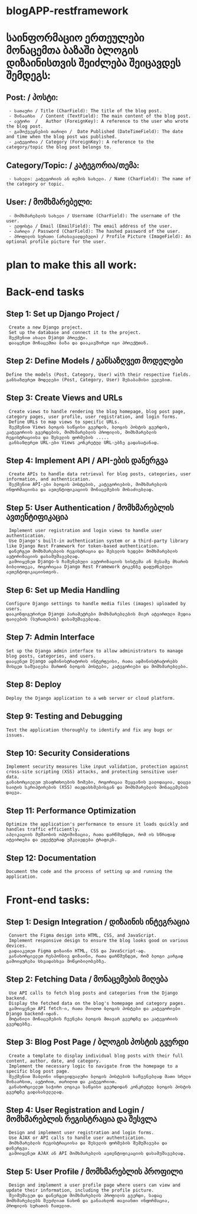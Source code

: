 # blogAPP-restframework

# საინფორმაციო ერთეულები მონაცემთა ბაზაში ბლოგის დიზაინისთვის შეიძლება შეიცავდეს შემდეგს:

## Post: / პოსტი:

     - სათაური / Title (CharField): The title of the blog post.
     - შინაარსი  / Content (TextField): The main content of the blog post.
     - ავტორი  /   Author (ForeignKey): A reference to the user who wrote the blog post.
     - გამოქვეყნების თარიღი /  Date Published (DateTimeField): The date and time when the blog post was published. 
     - კატეგორია / Category (ForeignKey): A reference to the category/topic the blog post belongs to.


## Category/Topic: / კატეგორია/თემა:

     - სახელი: კატეგორიის ან თემის სახელი. / Name (CharField): The name of the category or topic.

## User: / მომხმარებელი:

     - მომხმარებლის სახელი / Username (CharField): The username of the user.
     - ელფოსტა / Email (EmailField): The email address of the user.
     - პაროლი / Password (CharField): The hashed password of the user.
     - პროფილის სურათი (არასავალდებულო) / Profile Picture (ImageField): An optional profile picture for the user.

# plan to make this all work:

# Back-end tasks

## Step 1: Set up Django Project / 
     Create a new Django project.
     Set up the database and connect it to the project.
     შექმენით ახალი Django პროექტი.
     დააყენეთ მონაცემთა ბაზა და დააკავშირეთ იგი პროექტთან.

## Step 2: Define Models / განსაზღვეთ მოდელები
    Define the models (Post, Category, User) with their respective fields.
    განსაზღვრეთ მოდელები (Post, Category, User) შესაბამისი ველებით.

## Step 3: Create Views and URLs
     Create views to handle rendering the blog homepage, blog post page, category pages, user profile, user registration, and login forms.
     Define URLs to map views to specific URLs.
     შექმენით Views ბლოგის საწყისი გვერდის, ბლოგის პოსტის გვერდის, კატეგორიის გვერდების, მომხმარებლის პროფილის, მომხმარებლის რეგისტრაციისა და შესვლის ფორმების .....
     განსაზღვრეთ URL-ები Views კონკრეტულ URL-ებზე გადასატანად.

## Step 4: Implement API /  API-ების დანერგვა
     Create APIs to handle data retrieval for blog posts, categories, user information, and authentication.
     შექმენით API-ები ბლოგის პოსტების, კატეგორიების, მომხმარებლის ინფორმაციისა და ავთენტიფიკაციის მონაცემების მოსაძიებლად.

## Step 5: User Authentication / მომხმარებლის ავთენტიფიკაცია
     Implement user registration and login views to handle user authentication.
     Use Django's built-in authentication system or a third-party library like Django Rest Framework for token-based authentication.
     დანერგეთ მომხმარებლის რეგისტრაცია და შესვლის ხედები მომხმარებლის ავტორიზაციის დასამუშავებლად.
     გამოიყენეთ Django-ს ჩაშენებული ავტორიზაციის სისტემა ან მესამე მხარის ბიბლიოთეკა, როგორიცაა Django Rest Framework ტოკენზე დაფუძნებული ავთენტიფიკაციისთვის.

## Step 6: Set up Media Handling
    Configure Django settings to handle media files (images) uploaded by users.
    დააკონფიგურირეთ Django პარამეტრები მომხმარებლების მიერ ატვირთული მედია ფაილების (სურათების) დასამუშავებლად.

## Step 7: Admin Interface
    Set up the Django admin interface to allow administrators to manage blog posts, categories, and users.
    დააყენეთ Django ადმინისტრატორის ინტერფეისი, რათა ადმინისტრატორებს მისცეთ საშუალება მართონ ბლოგის პოსტები, კატეგორიები და მომხმარებლები.

## Step 8: Deploy
    Deploy the Django application to a web server or cloud platform.

## Step 9: Testing and Debugging
    Test the application thoroughly to identify and fix any bugs or issues.

## Step 10: Security Considerations
    Implement security measures like input validation, protection against cross-site scripting (XSS) attacks, and protecting sensitive user data.
    განახორციელეთ უსაფრთხოების ზომები, როგორიცაა შეყვანის ვალიდაცია, დაცვა საიტის სკრიპტირების (XSS) თავდასხმებისგან და მომხმარებლის მონაცემების დაცვა.

## Step 11: Performance Optimization
    Optimize the application's performance to ensure it loads quickly and handles traffic efficiently.
    აპლიკაციის მუშაობის ოპტიმიზაცია, რათა დარწმუნდეთ, რომ ის სწრაფად იტვირთება და ეფექტურად უმკლავდება ტრაფიკს.

## Step 12: Documentation
    Document the code and the process of setting up and running the application.




# Front-end tasks:

## Step 1: Design Integration / დიზაინის ინტეგრაცია
     Convert the Figma design into HTML, CSS, and JavaScript.
     Implement responsive design to ensure the blog looks good on various devices.
     გადააკეთეთ Figma დიზაინი HTML, CSS და JavaScript-ად.
     განახორციელეთ რესპონსივ დიზაინი, რათა დარწმუნდეთ, რომ ბლოგი კარგად გამოიყურება სხვადასხვა მოწყობილობებზე.

## Step 2: Fetching Data / მონაცემების მიღება
     Use API calls to fetch blog posts and categories from the Django backend.
     Display the fetched data on the blog's homepage and category pages.
     გამოიყენეთ API fetch-ი, რათა მიიღოთ ბლოგის პოსტები და კატეგორიები Django backend-იდან.
     მოტანილი მონაცემების ჩვენება ბლოგის მთავარ გვერდზე და კატეგორიის გვერდებზე.

## Step 3: Blog Post Page / ბლოგის პოსტის გვერდი
     Create a template to display individual blog posts with their full content, author, date, and category.
     Implement the necessary logic to navigate from the homepage to a specific blog post page.
     შექმენით შაბლონი ინდივიდუალური ბლოგის პოსტების საჩვენებლად მათი სრული შინაარსით, ავტორით, თარიღით და კატეგორიით.
     განახორციელეთ საჭირო ლოგიკა საწყისი გვერდიდან კონკრეტულ ბლოგის პოსტის გვერდზე გადასასვლელად.

## Step 4: User Registration and Login / მომხმარებლის რეგისტრაცია და შესვლა
     Design and implement user registration and login forms.
     Use AJAX or API calls to handle user authentication.
     მომხმარებლის რეგისტრაციისა და შესვლის ფორმების შემუშავება და დანერგვა.
     გამოიყენეთ AJAX ან API მომხმარებლის ავთენტიფიკაციის დასამუშავებლად.

## Step 5: User Profile / მომხმარებლის პროფილი
     Design and implement a user profile page where users can view and update their information, including the profile picture.
     შეიმუშავეთ და დანერგეთ მომხმარებლის პროფილის გვერდი, სადაც მომხმარებლებს შეუძლიათ ნახონ და განაახლონ თავიანთი ინფორმაცია, პროფილის სურათის ჩათვლით.

